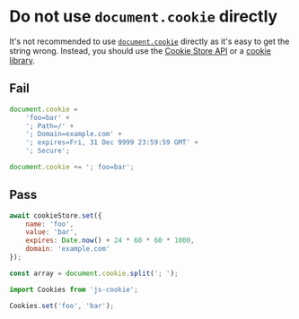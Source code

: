 # Do not use `document.cookie` directly

It's not recommended to use [`document.cookie`](https://developer.mozilla.org/en-US/docs/Web/API/Document/cookie) directly as it's easy to get the string wrong. Instead, you should use the [Cookie Store API](https://developer.mozilla.org/en-US/docs/Web/API/Cookie_Store_API) or a [cookie library](https://www.npmjs.com/search?q=cookie).

## Fail

```js
document.cookie =
	'foo=bar' +
	'; Path=/' +
	'; Domain=example.com' +
	'; expires=Fri, 31 Dec 9999 23:59:59 GMT' +
	'; Secure';
```

```js
document.cookie += '; foo=bar';
```

## Pass

```js
await cookieStore.set({
	name: 'foo',
	value: 'bar',
	expires: Date.now() + 24 * 60 * 60 * 1000,
	domain: 'example.com'
});
```

```js
const array = document.cookie.split('; ');
```

```js
import Cookies from 'js-cookie';

Cookies.set('foo', 'bar');
```
